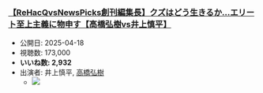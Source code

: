 ### [【ReHacQvsNewsPicks創刊編集長】クズはどう生きるか...エリート至上主義に物申す【高橋弘樹vs井上慎平】](https://www.youtube.com/watch?v=-gH_yMoQVE4)
-   公開日: 2025-04-18
-   視聴数: 173,000
-   **いいね数: 2,932**
-   出演者: 井上慎平, [高橋弘樹](/rehacq_fan/people/高橋弘樹 "wikilink")
    - [![](https://img.youtube.com/vi/-gH_yMoQVE4/hqdefault.jpg)](https://www.youtube.com/watch?v=-gH_yMoQVE4)
